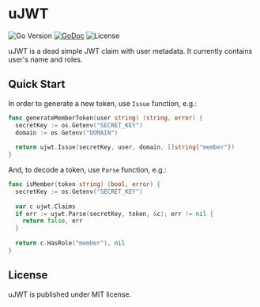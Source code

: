 # uJWT

![Go Version](https://img.shields.io/github/go-mod/go-version/aslrousta/ujwt)
[![GoDoc](https://godoc.org/github.com/aslrousta/ujwt?status.svg)](https://godoc.org/github.com/aslrousta/ujwt)
![License](https://img.shields.io/github/license/aslrousta/ujwt)

uJWT is a dead simple JWT claim with user metadata. It currently contains user's name and roles.

## Quick Start

In order to generate a new token, use `Issue` function, e.g.:

```go
func generateMemberToken(user string) (string, error) {
  secretKey := os.Getenv("SECRET_KEY")
  domain := os.Getenv("DOMAIN")
  
  return ujwt.Issue(secretKey, user, domain, []string{"member"})
}
```

And, to decode a token, use `Parse` function, e.g.:

```go
func isMember(token string) (bool, error) {
  secretKey := os.Getenv("SECRET_KEY")
  
  var c ujwt.Claims
  if err := ujwt.Parse(secretKey, token, &c); err != nil {
    return false, err
  }
  
  return c.HasRole("member"), nil
}
```

## License

uJWT is published under MIT license.
